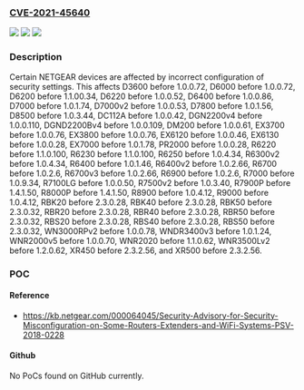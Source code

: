 ### [CVE-2021-45640](https://cve.mitre.org/cgi-bin/cvename.cgi?name=CVE-2021-45640)
![](https://img.shields.io/static/v1?label=Product&message=n%2Fa&color=blue)
![](https://img.shields.io/static/v1?label=Version&message=n%2Fa%20&color=brightgreen)
![](https://img.shields.io/static/v1?label=Vulnerability&message=n%2Fa&color=brightgreen)

### Description

Certain NETGEAR devices are affected by incorrect configuration of security settings. This affects D3600 before 1.0.0.72, D6000 before 1.0.0.72, D6200 before 1.1.00.34, D6220 before 1.0.0.52, D6400 before 1.0.0.86, D7000 before 1.0.1.74, D7000v2 before 1.0.0.53, D7800 before 1.0.1.56, D8500 before 1.0.3.44, DC112A before 1.0.0.42, DGN2200v4 before 1.0.0.110, DGND2200Bv4 before 1.0.0.109, DM200 before 1.0.0.61, EX3700 before 1.0.0.76, EX3800 before 1.0.0.76, EX6120 before 1.0.0.46, EX6130 before 1.0.0.28, EX7000 before 1.0.1.78, PR2000 before 1.0.0.28, R6220 before 1.1.0.100, R6230 before 1.1.0.100, R6250 before 1.0.4.34, R6300v2 before 1.0.4.34, R6400 before 1.0.1.46, R6400v2 before 1.0.2.66, R6700 before 1.0.2.6, R6700v3 before 1.0.2.66, R6900 before 1.0.2.6, R7000 before 1.0.9.34, R7100LG before 1.0.0.50, R7500v2 before 1.0.3.40, R7900P before 1.4.1.50, R8000P before 1.4.1.50, R8900 before 1.0.4.12, R9000 before 1.0.4.12, RBK20 before 2.3.0.28, RBK40 before 2.3.0.28, RBK50 before 2.3.0.32, RBR20 before 2.3.0.28, RBR40 before 2.3.0.28, RBR50 before 2.3.0.32, RBS20 before 2.3.0.28, RBS40 before 2.3.0.28, RBS50 before 2.3.0.32, WN3000RPv2 before 1.0.0.78, WNDR3400v3 before 1.0.1.24, WNR2000v5 before 1.0.0.70, WNR2020 before 1.1.0.62, WNR3500Lv2 before 1.2.0.62, XR450 before 2.3.2.56, and XR500 before 2.3.2.56.

### POC

#### Reference
- https://kb.netgear.com/000064045/Security-Advisory-for-Security-Misconfiguration-on-Some-Routers-Extenders-and-WiFi-Systems-PSV-2018-0228

#### Github
No PoCs found on GitHub currently.

